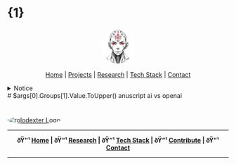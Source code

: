 # {1}

<p align="center">
  <a href="../../README.md">
    <img src="../../assets/images/rolodexter_logo.jpg" alt="rolodexter Logo" width="80px" style="border-radius: 50%;">
  </a>
</p>

<p align="center">
  <a href="../../README.md">Home</a> | <a href="../../projects/projects.md">Projects</a> | <a href="../../research/research.md">Research</a> | <a href="../../techstack/techstack.md">Tech Stack</a> | <a href="../../contact.md">Contact</a>
</p>

<details>
<summary>Notice</summary>

This repository is protected by copyright and subject to usage restrictions. See the [Copyright Notice](../../COPYRIGHT.md) for details.
</details>
# $args[0].Groups[1].Value.ToUpper() anuscript ai vs openai


# <p align="center">
  <a href="../../../../../../README.md">
    <img src="../../../../../../assets/images/rolodexter_logo.jpg" alt="rolodexter Logo" width="80px" style="border-radius: 50%;">
  </a>
</p>

---

<p align="center">
  <strong>ðŸ”¹ <a href="../../../../../../README.md">Home</a> | ðŸ”¹ <a href="../../../../../../research/">Research</a> | ðŸ”¹ <a href="../../../../../../techstack/">Tech Stack</a> | ðŸ”¹ <a href="../../../../../../contrib/">Contribute</a> | ðŸ”¹ <a href="../../../../../../community/">Contact</a></strong>
</p>

---

##